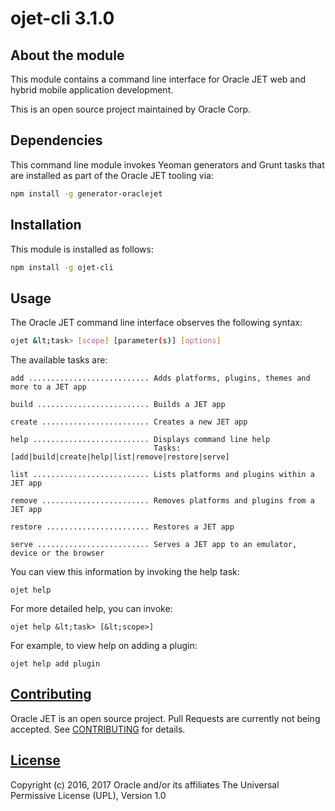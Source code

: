 # ojet-cli 3.1.0

## About the module
This module contains a command line interface for Oracle JET web and hybrid mobile application development.

This is an open source project maintained by Oracle Corp.

## Dependencies
This command line module invokes Yeoman generators and Grunt tasks that are installed as part of the Oracle JET tooling via:
```bash
npm install -g generator-oraclejet
```

## Installation
This module is installed as follows:
```bash
npm install -g ojet-cli
```

## Usage
The Oracle JET command line interface observes the following syntax:
```bash
ojet &lt;task> [scope] [parameter(s)] [options]
```
The available tasks are:
```
add ........................... Adds platforms, plugins, themes and more to a JET app

build ......................... Builds a JET app

create ........................ Creates a new JET app

help .......................... Displays command line help
                                Tasks: [add|build|create|help|list|remove|restore|serve]

list .......................... Lists platforms and plugins within a JET app

remove ........................ Removes platforms and plugins from a JET app

restore ....................... Restores a JET app

serve ......................... Serves a JET app to an emulator, device or the browser

```
You can view this information by invoking the help task:
```
ojet help
```
For more detailed help, you can invoke:
```
ojet help &lt;task> [&lt;scope>]
```
For example, to view help on adding a plugin:
```
ojet help add plugin
```

## [Contributing](https://github.com/oracle/ojet-cli/tree/master/CONTRIBUTING.md)
Oracle JET is an open source project.  Pull Requests are currently not being accepted. See [CONTRIBUTING](https://github.com/oracle/ojet-cli/tree/master/CONTRIBUTING.md) for details.

## [License](https://github.com/oracle/ojet-cli/tree/master/LICENSE.md)
Copyright (c) 2016, 2017 Oracle and/or its affiliates The Universal Permissive License (UPL), Version 1.0

